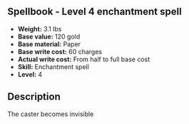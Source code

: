 ## Spellbook - Level 4 enchantment spell
- **Weight:** 3.1 lbs
- **Base value:** 120 gold
- **Base material:** Paper
- **Base write cost:** 60 charges
- **Actual write cost:** From half to full base cost
- **Skill:** Enchantment spell
- **Level:** 4
## Description
The caster becomes invisible
